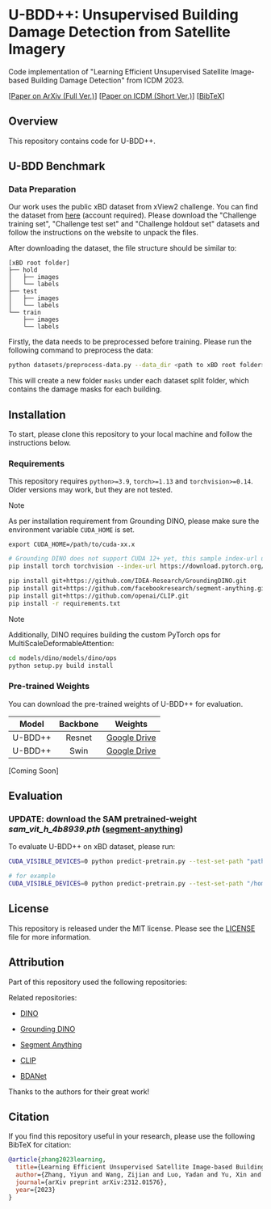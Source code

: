 # U-BDD++: Unsupervised Building Damage Detection from Satellite Imagery
Code implementation of "Learning Efficient Unsupervised Satellite Image-based Building Damage Detection" from ICDM 2023.

[[Paper on ArXiv (Full Ver.)](https://arxiv.org/abs/2312.01576)] [[Paper on ICDM (Short Ver.)](https://ieeexplore.ieee.org/abstract/document/10415707)] [[BibTeX](#citation)]

## Overview
This repository contains code for U-BDD++.

## U-BDD Benchmark

### Data Preparation
Our work uses the public xBD dataset from xView2 challenge. You can find the dataset from [here](https://xview2.org/dataset) (account required). Please download the "Challenge training set", "Challenge test set" and "Challenge holdout set" datasets and follow the instructions on the website to unpack the files.

After downloading the dataset, the file structure should be similar to:
```
[xBD root folder]
├── hold
│   ├── images
│   └── labels
├── test
│   ├── images
│   └── labels
└── train
    ├── images
    └── labels
```

Firstly, the data needs to be preprocessed before training. Please run the following command to preprocess the data:
```sh
python datasets/preprocess-data.py --data_dir <path to xBD root folder>
```
This will create a new folder `masks` under each dataset split folder, which contains the damage masks for each building.


## Installation
To start, please clone this repository to your local machine and follow the instructions below.

### Requirements
This repository requires `python>=3.9`, `torch>=1.13` and `torchvision>=0.14`. Older versions may work, but they are not tested.

> [!NOTE]
> As per installation requirement from Grounding DINO, please make sure the environment variable `CUDA_HOME` is set.
> 
> `export CUDA_HOME=/path/to/cuda-xx.x`

```sh
# Grounding DINO does not support CUDA 12+ yet, this sample index-url uses CUDA 11.8
pip install torch torchvision --index-url https://download.pytorch.org/whl/cu118

pip install git+https://github.com/IDEA-Research/GroundingDINO.git
pip install git+https://github.com/facebookresearch/segment-anything.git
pip install git+https://github.com/openai/CLIP.git
pip install -r requirements.txt
```

> [!NOTE]
> Additionally, DINO requires building the custom PyTorch ops for MultiScaleDeformableAttention:
> ```sh
> cd models/dino/models/dino/ops
> python setup.py build install
> ```

<!-- To install the requirements, please run:
```sh
pip install -r requirements.txt
``` -->

### Pre-trained Weights
You can download the pre-trained weights of U-BDD++ for evaluation.

| Model | Backbone | Weights |
| :---: | :---: | :---: |
| U-BDD++ | Resnet | [Google Drive](https://drive.google.com/file/d/1UQGCtadrJ2RFZZDrI43wJ0Ed1MJRiDhK/view?usp=sharing) |
| U-BDD++ | Swin | [Google Drive](https://drive.google.com/file/d/178OV_VW2BzBZzJOK5ajimo_PykkxH6Ui/view?usp=sharing) |

[Coming Soon]

## Evaluation
### UPDATE: download the SAM pretrained-weight _sam_vit_h_4b8939.pth_ ([segment-anything](https://github.com/facebookresearch/segment-anything?tab=readme-ov-file))  
To evaluate U-BDD++ on xBD dataset, please run:
```sh
CUDA_VISIBLE_DEVICES=0 python predict-pretrain.py --test-set-path "path/to/xbd/test" --dino-path "path/to/dino/weights" --dino-config "path/to/dino/config" --sam-path "path/to/sam/weights"

# for example
CUDA_VISIBLE_DEVICES=0 python predict-pretrain.py --test-set-path "/home/datasets/xbd/test" --dino-path "/home/ubdd-dino-resnet.pth" --dino-config "/home/ubdd/models/dino/config/DINO_4scale_UBDD_resnet.py" --sam-path "/home/checkpoints/SAM/sam_vit_h_4b8939.pth"
```

## License
This repository is released under the MIT license. Please see the [LICENSE](LICENSE) file for more information.


## Attribution
Part of this repository used the following repositories:

Related repositories:
- [DINO](https://github.com/IDEA-Research/DINO)
- [Grounding DINO](https://github.com/IDEA-Research/GroundingDINO)
- [Segment Anything](https://github.com/facebookresearch/segment-anything)
- [CLIP](https://github.com/openai/CLIP)

- [BDANet](https://github.com/ShaneShen/BDANet-Building-Damage-Assessment)

Thanks to the authors for their great work!

## Citation
If you find this repository useful in your research, please use the following BibTeX for citation:

```bibtex
@article{zhang2023learning,
  title={Learning Efficient Unsupervised Satellite Image-based Building Damage Detection},
  author={Zhang, Yiyun and Wang, Zijian and Luo, Yadan and Yu, Xin and Huang, Zi},
  journal={arXiv preprint arXiv:2312.01576},
  year={2023}
}
```
